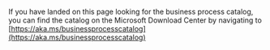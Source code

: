 If you have landed on this page looking for the business process catalog, you can find the catalog on the Microsoft Download Center by navigating to [https://aka.ms/businessprocesscatalog](https://aka.ms/businessprocesscatalog)
